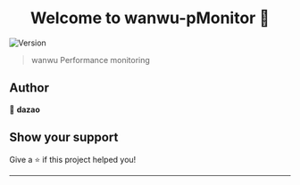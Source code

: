 <h1 align="center">Welcome to wanwu-pMonitor 👋</h1>
<p>
  <img alt="Version" src="https://img.shields.io/badge/version-1.0.0-blue.svg?cacheSeconds=2592000" />
</p>

> wanwu Performance monitoring

## Author

👤 **dazao**


## Show your support

Give a ⭐️ if this project helped you!

***
